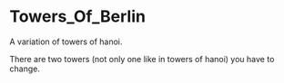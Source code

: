 Towers_Of_Berlin
================

A variation of towers of hanoi.

There are two towers (not only one like in towers of hanoi) you have to change.
